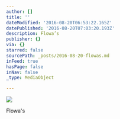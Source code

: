 ```yaml
---
author: []
title: ''
dateModified: '2016-08-20T06:53:22.165Z'
datePublished: '2016-08-20T07:03:20.193Z'
description: Flowa’s
publisher: {}
via: {}
starred: false
sourcePath: _posts/2016-08-20-flowas.md
inFeed: true
hasPage: false
inNav: false
_type: MediaObject

---
```

![](https://the-grid-user-content.s3-us-west-2.amazonaws.com/abb4b966-537f-4105-ae02-e1464d0bfa51.jpg)

Flowa's